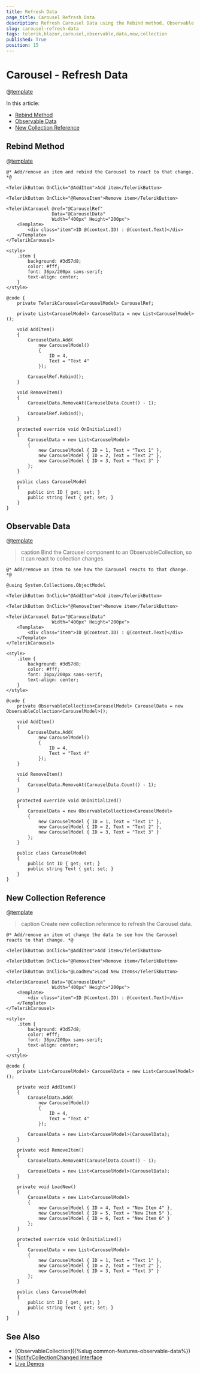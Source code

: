 ```yaml
---
title: Refresh Data
page_title: Carousel Refresh Data
description: Refresh Carousel Data using the Rebind method, Observable Data or creating a new Collection reference.
slug: carousel-refresh-data
tags: telerik,blazor,carousel,observable,data,new,collection
published: True
position: 15
---
```


# Carousel - Refresh Data

@[template](/_contentTemplates/common/observable-data.md#intro)

In this article:
- [Rebind Method](#rebind-method)
- [Observable Data](#observable-data)
- [New Collection Reference](#new-collection-reference)

## Rebind Method

@[template](/_contentTemplates/common/rebind-method.md#intro)

````RAZOR
@* Add/remove an item and rebind the Carousel to react to that change. *@

<TelerikButton OnClick="@AddItem">Add item</TelerikButton>

<TelerikButton OnClick="@RemoveItem">Remove item</TelerikButton>

<TelerikCarousel @ref="@CarouselRef"
                 Data="@CarouselData"
                 Width="400px" Height="200px">
    <Template>
        <div class="item">ID @(context.ID) : @(context.Text)</div>
    </Template>
</TelerikCarousel>

<style>
    .item {
        background: #3d57d8;
        color: #fff;
        font: 36px/200px sans-serif;
        text-align: center;
    }
</style>

@code {
    private TelerikCarousel<CarouselModel> CarouselRef;

    private List<CarouselModel> CarouselData = new List<CarouselModel>();

    void AddItem()
    {
        CarouselData.Add(
            new CarouselModel()
            {
                ID = 4,
                Text = "Text 4"
            });

        CarouselRef.Rebind();
    }

    void RemoveItem()
    {
        CarouselData.RemoveAt(CarouselData.Count() - 1);

        CarouselRef.Rebind();
    }

    protected override void OnInitialized()
    {
        CarouselData = new List<CarouselModel>
        {
            new CarouselModel { ID = 1, Text = "Text 1" },
            new CarouselModel { ID = 2, Text = "Text 2" },
            new CarouselModel { ID = 3, Text = "Text 3" }
        };
    }

    public class CarouselModel
    {
        public int ID { get; set; }
        public string Text { get; set; }
    }
}
````


## Observable Data

@[template](/_contentTemplates/common/observable-data.md#observable-data)

>caption Bind the Carousel component to an ObservableCollection, so it can react to collection changes.

````RAZOR
@* Add/remove an item to see how the Carousel reacts to that change. *@

@using System.Collections.ObjectModel

<TelerikButton OnClick="@AddItem">Add item</TelerikButton>

<TelerikButton OnClick="@RemoveItem">Remove item</TelerikButton>

<TelerikCarousel Data="@CarouselData"
                 Width="400px" Height="200px">
    <Template>
        <div class="item">ID @(context.ID) : @(context.Text)</div>
    </Template>
</TelerikCarousel>

<style>
    .item {
        background: #3d57d8;
        color: #fff;
        font: 36px/200px sans-serif;
        text-align: center;
    }
</style>

@code {
    private ObservableCollection<CarouselModel> CarouselData = new ObservableCollection<CarouselModel>();

    void AddItem()
    {
        CarouselData.Add(
            new CarouselModel()
            {
                ID = 4,
                Text = "Text 4"
            });
    }

    void RemoveItem()
    {
        CarouselData.RemoveAt(CarouselData.Count() - 1);
    }

    protected override void OnInitialized()
    {
        CarouselData = new ObservableCollection<CarouselModel>
        {
            new CarouselModel { ID = 1, Text = "Text 1" },
            new CarouselModel { ID = 2, Text = "Text 2" },
            new CarouselModel { ID = 3, Text = "Text 3" }
        };
    }

    public class CarouselModel
    {
        public int ID { get; set; }
        public string Text { get; set; }
    }
}
````
## New Collection Reference

@[template](/_contentTemplates/common/observable-data.md#refresh-data)

>caption Create new collection reference to refresh the Carousel data.

````RAZOR
@* Add/remove an item ot change the data to see how the Carousel reacts to that change. *@

<TelerikButton OnClick="@AddItem">Add item</TelerikButton>

<TelerikButton OnClick="@RemoveItem">Remove item</TelerikButton>

<TelerikButton OnClick="@LoadNew">Load New Items</TelerikButton>

<TelerikCarousel Data="@CarouselData"
                 Width="400px" Height="200px">
    <Template>
        <div class="item">ID @(context.ID) : @(context.Text)</div>
    </Template>
</TelerikCarousel>

<style>
    .item {
        background: #3d57d8;
        color: #fff;
        font: 36px/200px sans-serif;
        text-align: center;
    }
</style>

@code {
    private List<CarouselModel> CarouselData = new List<CarouselModel>();

    private void AddItem()
    {
        CarouselData.Add(
            new CarouselModel()
            {
                ID = 4,
                Text = "Text 4"
            });

        CarouselData = new List<CarouselModel>(CarouselData);
    }

    private void RemoveItem()
    {
        CarouselData.RemoveAt(CarouselData.Count() - 1);

        CarouselData = new List<CarouselModel>(CarouselData);
    }

    private void LoadNew()
    {
        CarouselData = new List<CarouselModel>
        {
            new CarouselModel { ID = 4, Text = "New Item 4" },
            new CarouselModel { ID = 5, Text = "New Item 5" },
            new CarouselModel { ID = 6, Text = "New Item 6" }
        };
    }

    protected override void OnInitialized()
    {
        CarouselData = new List<CarouselModel>
        {
            new CarouselModel { ID = 1, Text = "Text 1" },
            new CarouselModel { ID = 2, Text = "Text 2" },
            new CarouselModel { ID = 3, Text = "Text 3" }
        };
    }

    public class CarouselModel
    {
        public int ID { get; set; }
        public string Text { get; set; }
    }
}
````

## See Also

  * [ObservableCollection]({%slug common-features-observable-data%})
  * [INotifyCollectionChanged Interface](https://docs.microsoft.com/en-us/dotnet/api/system.collections.specialized.inotifycollectionchanged?view=netframework-4.8)
  * [Live Demos](https://demos.telerik.com/blazor-ui)
